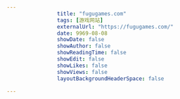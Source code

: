 ---
                title: "fugugames.com"
                tags: [游戏网站]
                externalUrl: "https://fugugames.com/"
                date: 9969-08-08
                showDate: false
                showAuthor: false
                showReadingTime: false
                showEdit: false
                showLikes: false
                showViews: false
                layoutBackgroundHeaderSpace: false
                ---

